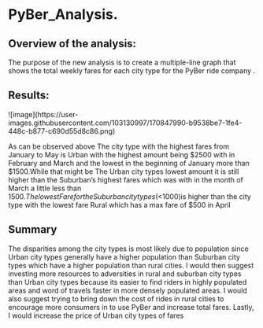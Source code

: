 # PyBer_Analysis.
<h2> Overview of the analysis:</h2> 
The purpose of the new analysis is to create a multiple-line graph that shows the total weekly fares for each city type for the PyBer ride company .

<h2>Results:</h2> 
 ![image](https://user-images.githubusercontent.com/103130997/170847990-b9538be7-1fe4-448c-b877-c690d55d8c86.png)

As can be observed above The city type with the highest fares from January to May is Urban with the highest amount being $2500 with in February and March and the lowest in the beginning of January more than $1500.While that might be The Urban city types lowest amount it is still higher than the Suburban’s highest fares which was with in the month of March  a little less than $1500.The lowest Fare for the Suburban city types (<$1000)is higher  than the city type with the lowest fare Rural which has a max fare of $500 in April 

<h2>Summary </h2>

The disparities among the city types is most likely due to population since Urban city types generally have a higher population than Suburban city types which have a higher population than rural cities. I would then suggest investing more resources to adversities in rural and suburban city types than Urban city types because its easier to find riders in highly populated areas and word of travels faster in more densely populated areas. I would also suggest trying to bring down the cost of rides in rural cities to encourage more consumers in to use PyBer and increase total fares. Lastly, I would increase the price of Urban city types of fares 

